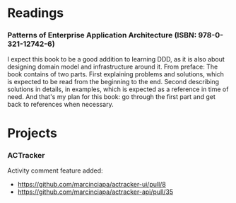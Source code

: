 # Readings
### Patterns of Enterprise Application Architecture (ISBN:  978-0-321-12742-6)
I expect this book to be a good addition to learning DDD, as it is also about designing domain model and infrastructure around it.
From preface: The book contains of two parts.
First explaining problems and solutions, which is expected to be read from the beginning to the end.
Second describing solutions in details, in examples, which is expected as a reference in time of need.
And that's my plan for this book: go through the first part and get back to references when necessary.

# Projects
### ACTracker
Activity comment feature added:
- https://github.com/marcinciapa/actracker-ui/pull/8
- https://github.com/marcinciapa/actracker-api/pull/35
